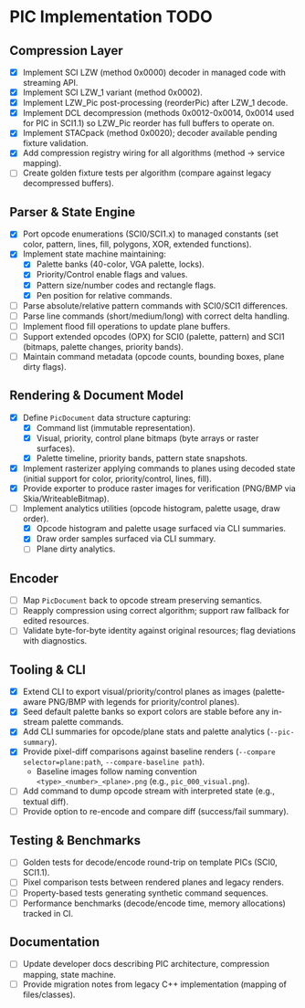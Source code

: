 # PIC Implementation TODO

## Compression Layer
- [x] Implement SCI LZW (method 0x0000) decoder in managed code with streaming API.
- [x] Implement SCI LZW_1 variant (method 0x0002).
- [x] Implement LZW_Pic post-processing (reorderPic) after LZW_1 decode.
- [x] Implement DCL decompression (methods 0x0012-0x0014, 0x0014 used for PIC in SCI1.1) so LZW_Pic reorder has full buffers to operate on.
- [x] Implement STACpack (method 0x0020); decoder available pending fixture validation.
- [x] Add compression registry wiring for all algorithms (method → service mapping).
- [ ] Create golden fixture tests per algorithm (compare against legacy decompressed buffers).

## Parser & State Engine
- [x] Port opcode enumerations (SCI0/SCI1.x) to managed constants (set color, pattern, lines, fill, polygons, XOR, extended functions).
- [x] Implement state machine maintaining:
  - [x] Palette banks (40-color, VGA palette, locks).
  - [x] Priority/Control enable flags and values.
  - [x] Pattern size/number codes and rectangle flags.
  - [x] Pen position for relative commands.
- [ ] Parse absolute/relative pattern commands with SCI0/SCI1 differences.
- [ ] Parse line commands (short/medium/long) with correct delta handling.
- [ ] Implement flood fill operations to update plane buffers.
- [ ] Support extended opcodes (OPX) for SCI0 (palette, pattern) and SCI1 (bitmaps, palette changes, priority bands).
- [ ] Maintain command metadata (opcode counts, bounding boxes, plane dirty flags).

## Rendering & Document Model
- [x] Define `PicDocument` data structure capturing:
  - [x] Command list (immutable representation).
  - [x] Visual, priority, control plane bitmaps (byte arrays or raster surfaces).
  - [x] Palette timeline, priority bands, pattern state snapshots.
- [x] Implement rasterizer applying commands to planes using decoded state (initial support for color, priority/control, lines, fill).
- [x] Provide exporter to produce raster images for verification (PNG/BMP via Skia/WriteableBitmap).
- [ ] Implement analytics utilities (opcode histogram, palette usage, draw order).
  - [x] Opcode histogram and palette usage surfaced via CLI summaries.
  - [x] Draw order samples surfaced via CLI summary.
  - [ ] Plane dirty analytics.

## Encoder
- [ ] Map `PicDocument` back to opcode stream preserving semantics.
- [ ] Reapply compression using correct algorithm; support raw fallback for edited resources.
- [ ] Validate byte-for-byte identity against original resources; flag deviations with diagnostics.

## Tooling & CLI
- [x] Extend CLI to export visual/priority/control planes as images (palette-aware PNG/BMP with legends for priority/control planes).
- [x] Seed default palette banks so export colors are stable before any in-stream palette commands.
- [x] Add CLI summaries for opcode/plane stats and palette analytics (`--pic-summary`).
- [x] Provide pixel-diff comparisons against baseline renders (`--compare selector=plane:path`, `--compare-baseline path`).
  - Baseline images follow naming convention `<type>_<number>_<plane>.png` (e.g., `pic_000_visual.png`).
- [ ] Add command to dump opcode stream with interpreted state (e.g., textual diff).
- [ ] Provide option to re-encode and compare diff (success/fail summary).

## Testing & Benchmarks
- [ ] Golden tests for decode/encode round-trip on template PICs (SCI0, SCI1.1).
- [ ] Pixel comparison tests between rendered planes and legacy renders.
- [ ] Property-based tests generating synthetic command sequences.
- [ ] Performance benchmarks (decode/encode time, memory allocations) tracked in CI.

## Documentation
- [ ] Update developer docs describing PIC architecture, compression mapping, state machine.
- [ ] Provide migration notes from legacy C++ implementation (mapping of files/classes).
